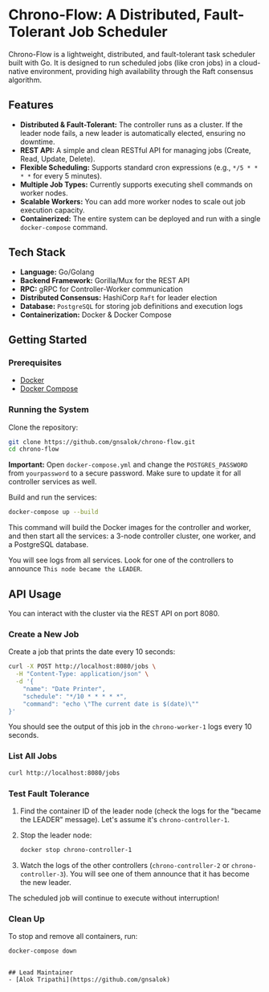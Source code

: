 # Chrono-Flow: A Distributed, Fault-Tolerant Job Scheduler

Chrono-Flow is a lightweight, distributed, and fault-tolerant task scheduler built with Go. It is designed to run scheduled jobs (like cron jobs) in a cloud-native environment, providing high availability through the Raft consensus algorithm.

## Features

- **Distributed & Fault-Tolerant:** The controller runs as a cluster. If the leader node fails, a new leader is automatically elected, ensuring no downtime.
- **REST API:** A simple and clean RESTful API for managing jobs (Create, Read, Update, Delete).
- **Flexible Scheduling:** Supports standard cron expressions (e.g., `*/5 * * * *` for every 5 minutes).
- **Multiple Job Types:** Currently supports executing shell commands on worker nodes.
- **Scalable Workers:** You can add more worker nodes to scale out job execution capacity.
- **Containerized:** The entire system can be deployed and run with a single `docker-compose` command.

## Tech Stack

- **Language:** Go/Golang
- **Backend Framework:** Gorilla/Mux for the REST API
- **RPC:** gRPC for Controller-Worker communication
- **Distributed Consensus:** HashiCorp `Raft` for leader election
- **Database:** `PostgreSQL` for storing job definitions and execution logs
- **Containerization:** Docker & Docker Compose

## Getting Started

### Prerequisites

- [Docker](https://docs.docker.com/get-docker/)
- [Docker Compose](https://docs.docker.com/compose/)

### Running the System

Clone the repository:

```bash
git clone https://github.com/gnsalok/chrono-flow.git
cd chrono-flow
```

**Important:** Open `docker-compose.yml` and change the `POSTGRES_PASSWORD` from `yourpassword` to a secure password. Make sure to update it for all controller services as well.

Build and run the services:

```bash
docker-compose up --build
```

This command will build the Docker images for the controller and worker, and then start all the services: a 3-node controller cluster, one worker, and a PostgreSQL database.

You will see logs from all services. Look for one of the controllers to announce `This node became the LEADER`.

## API Usage

You can interact with the cluster via the REST API on port 8080.

### Create a New Job

Create a job that prints the date every 10 seconds:

```bash
curl -X POST http://localhost:8080/jobs \
  -H "Content-Type: application/json" \
  -d '{
    "name": "Date Printer",
    "schedule": "*/10 * * * * *",
    "command": "echo \"The current date is $(date)\""
}'
```

You should see the output of this job in the `chrono-worker-1` logs every 10 seconds.

### List All Jobs

```bash
curl http://localhost:8080/jobs
```

### Test Fault Tolerance

1. Find the container ID of the leader node (check the logs for the "became the LEADER" message). Let's assume it's `chrono-controller-1`.
2. Stop the leader node:

   ```bash
   docker stop chrono-controller-1
   ```

3. Watch the logs of the other controllers (`chrono-controller-2` or `chrono-controller-3`). You will see one of them announce that it has become the new leader.

The scheduled job will continue to execute without interruption!

### Clean Up
To stop and remove all containers, run:

```bash
docker-compose down
```
```

## Lead Maintainer
- [Alok Tripathi](https://github.com/gnsalok)